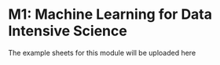 # M1: Machine Learning for Data Intensive Science

The example sheets for this module will be uploaded here

